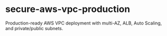 # secure-aws-vpc-production
Production-ready AWS VPC deployment with multi-AZ, ALB, Auto Scaling, and private/public subnets.
